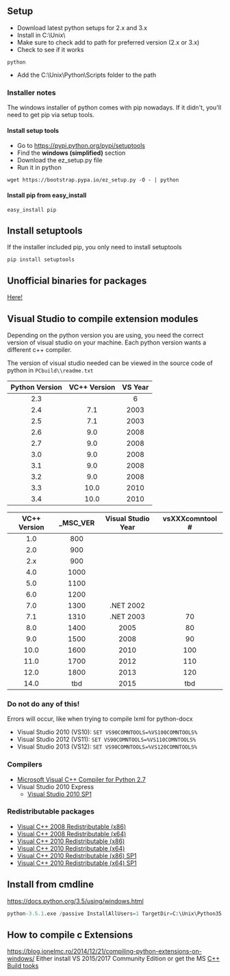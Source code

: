 ## Setup
- Download latest python setups for 2.x and 3.x
- Install in C:\\Unix\\
- Make sure to check add to path for preferred version (2.x or 3.x)
- Check to see if it works
```
python
```
- Add the C:\\Unix\\Python\\Scripts folder to the path

### Installer notes
The windows installer of python comes with pip nowadays. If it didn't, you'll need to get pip via setup tools.

#### Install setup tools
- Go to https://pypi.python.org/pypi/setuptools
- Find the **windows (simplified)** section
- Download the ez_setup.py file
- Run it in python

```
wget https://bootstrap.pypa.io/ez_setup.py -O - | python
```

#### Install pip from easy_install
```
easy_install pip
```

## Install setuptools
If the installer included pip, you only need to install setuptools
```
pip install setuptools
```

## Unofficial binaries for packages
[Here!](http://www.lfd.uci.edu/~gohlke/pythonlibs/)

## Visual Studio to compile extension modules
Depending on the python version you are using, you need the correct version of visual studio on your machine. Each python version wants a different c++ compiler.

The version of visual studio needed can be viewed in the source code of python in `PCbuild\\readme.txt`

| Python Version | VC++ Version | VS Year |
| :-: | :-: | :-: |
| 2.3 |  | 6 |
| 2.4 | 7.1 | 2003 |
| 2.5 | 7.1 | 2003 |
| 2.6 | 9.0 | 2008 |
| 2.7 | 9.0 | 2008 |
| 3.0 | 9.0 | 2008 |
| 3.1 | 9.0 | 2008 |
| 3.2 | 9.0 | 2008 |
| 3.3 | 10.0 | 2010 |
| 3.4 | 10.0 | 2010 |

| VC++ Version | _MSC_VER | Visual Studio Year | vsXXXcomntool # |
| :-: | :-: | :-: | :-: |
| 1.0 | 800 |   |   |
| 2.0 | 900 |   |   |
| 2.x | 900 |   |   |
| 4.0 | 1000 |   |   |
| 5.0 | 1100 |   |   |
| 6.0 | 1200 |   |   |
| 7.0 | 1300 | .NET 2002 |   |
| 7.1 | 1310 | .NET 2003 | 70 |
| 8.0 | 1400 | 2005 | 80 |
| 9.0 | 1500 | 2008 | 90 |
| 10.0 | 1600 | 2010 | 100 |
| 11.0 | 1700 | 2012 | 110 |
| 12.0 | 1800 | 2013 | 120 |
| 14.0 | tbd | 2015 | tbd |

### Do not do any of this!
Errors will occur, like when trying to compile lxml for python-docx

- Visual Studio 2010 (VS10): `SET VS90COMNTOOLS=%VS100COMNTOOLS%`
- Visual Studio 2012 (VS11): `SET VS90COMNTOOLS=%VS110COMNTOOLS%`
- Visual Studio 2013 (VS12): `SET VS90COMNTOOLS=%VS120COMNTOOLS%`

### Compilers
- [Microsoft Visual C++ Compiler for Python 2.7](http://www.microsoft.com/en-us/download/details.aspx?id=44266)
- Visual Studio 2010 Express
	- [Visual Studio 2010 SP1](http://go.microsoft.com/fwlink/?LinkId=210710)

### Redistributable packages
- [Visual C++ 2008 Redistributable (x86)](http://www.microsoft.com/en-us/download/details.aspx?displaylang=en&id=29)
- [Visual C++ 2008 Redistributable (x64)](http://www.microsoft.com/en-us/download/details.aspx?id=15336)
- [Visual C++ 2010 Redistributable (x86)](http://www.microsoft.com/en-us/download/details.aspx?id=5555)
- [Visual C++ 2010 Redistributable (x64)](http://www.microsoft.com/en-us/download/details.aspx?id=14632)
- [Visual C++ 2010 Redistributable (x86) SP1](http://www.microsoft.com/en-us/download/details.aspx?id=8328)
- [Visual C++ 2010 Redistributable (x64) SP1](http://www.microsoft.com/en-us/download/details.aspx?id=13523)

## Install from cmdline
https://docs.python.org/3.5/using/windows.html
```python
python-3.5.1.exe /passive InstallAllUsers=1 TargetDir=C:\Unix\Python35 PrependPath=1 Shortcuts=0 Include_doc=0 Include_debug=1
```

## How to compile c Extensions
https://blog.ionelmc.ro/2014/12/21/compiling-python-extensions-on-windows/
Either install VS 2015/2017 Community Edition or get the MS [C++ Build tooks](http://landinghub.visualstudio.com/visual-cpp-build-tools)
